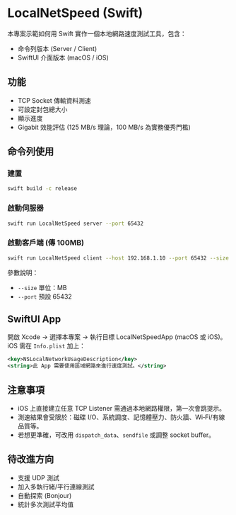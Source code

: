 # LocalNetSpeed (Swift)

本專案示範如何用 Swift 實作一個本地網路速度測試工具，包含：
- 命令列版本 (Server / Client)
- SwiftUI 介面版本 (macOS / iOS)

## 功能
- TCP Socket 傳輸資料測速
- 可設定封包總大小
- 顯示進度
- Gigabit 效能評估 (125 MB/s 理論，100 MB/s 為實務優秀門檻)

## 命令列使用

### 建置
```bash
swift build -c release
```

### 啟動伺服器
```bash
swift run LocalNetSpeed server --port 65432
```

### 啟動客戶端 (傳 100MB)
```bash
swift run LocalNetSpeed client --host 192.168.1.10 --port 65432 --size 100
```

參數說明：
- `--size` 單位：MB
- `--port` 預設 65432

## SwiftUI App
開啟 Xcode -> 選擇本專案 -> 執行目標 LocalNetSpeedApp (macOS 或 iOS)。  
iOS 需在 `Info.plist` 加上：
```xml
<key>NSLocalNetworkUsageDescription</key>
<string>此 App 需要使用區域網路來進行速度測試。</string>
```

## 注意事項
- iOS 上直接建立任意 TCP Listener 需通過本地網路權限，第一次會跳提示。
- 測速結果會受限於：磁碟 I/O、系統調度、記憶體壓力、防火牆、Wi‑Fi/有線品質等。
- 若想更準確，可改用 `dispatch_data`、`sendfile` 或調整 socket buffer。
  
## 待改進方向
- 支援 UDP 測試
- 加入多執行緒/平行連線測試
- 自動探索 (Bonjour)
- 統計多次測試平均值
